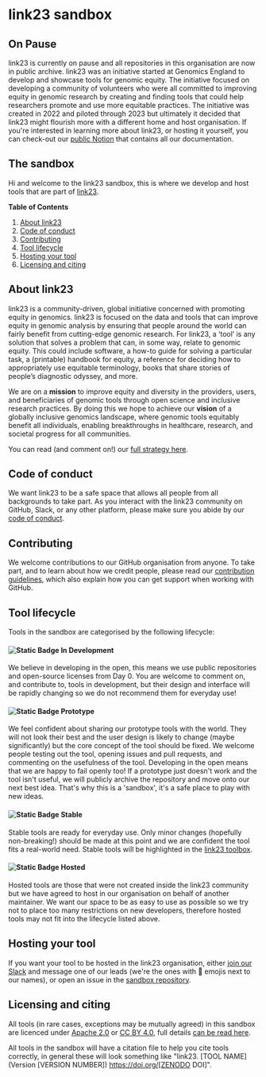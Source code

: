 # link23 sandbox

## On Pause

link23 is currently on pause and all repositories in this organisation are now in public archive. link23 was an initiative started at Genomics England to develop and showcase tools for genomic equity. The initiative focused on developing a community of volunteers who were all committed to improving equity in genomic research by creating and finding tools that could help researchers promote and use more equitable practices. The initiative was created in 2022 and piloted through 2023 but ultimately it decided that link23 might flourish more with a different home and host organisation. If you're interested in learning more about link23, or hosting it yourself, you can check-out our [public Notion](https://www.notion.so/genomics-england/b8a11c994f1946cc988df13b95a889c0?v=eae99657ac9e49869372c75e0587b38c&pvs=4) that contains all our documentation.

## The sandbox


Hi and welcome to the link23 sandbox, this is where we develop and host tools that are part of [link23](https://link23.world).

**Table of Contents**
1. [About link23](#about-link23)
2. [Code of conduct](#code-of-conduct)
3. [Contributing](#contributing)
4. [Tool lifecycle](#tool-lifecycle)
5. [Hosting your tool](#hosting-your-tool)
6. [Licensing and citing](#licensing-and-citing)

## About link23

link23 is a community-driven, global initiative concerned with promoting equity in genomics.
link23 is focused on the data and tools that can improve equity in genomic analysis by ensuring that people around the world can fairly benefit from cutting-edge genomic research.
For link23, a ‘tool’ is any solution that solves a problem that can, in some way, relate to genomic equity.
This could include software, a how-to guide for solving a particular task, a (printable) handbook for equity, a reference for deciding how to appropriately use equitable terminology, books that share stories of people’s diagnostic odyssey, and more.

We are on a **mission** to improve equity and diversity in the providers, users, and beneficiaries of genomic tools through open science and inclusive research practices.
By doing this we hope to achieve our **vision** of a globally inclusive genomics landscape, where genomic tools equitably benefit all individuals, enabling breakthroughs in healthcare, research, and societal progress for all communities.

You can read (and comment on!) our [full strategy here](https://genomicsenglandltd.sharepoint.com/:w:/s/Link23-world/EeV9ESxTaP1GiPQDNf1An98BfY7PEWsaNzQlFIB0u6E46Q?e=3KWVh8).

## Code of conduct

We want link23 to be a safe space that allows all people from all backgrounds to take part.
As you interact with the link23 community on GitHub, Slack, or any other platform, please make sure you abide by our [code of conduct](https://github.com/link23-world/sandbox/blob/main/CODE_OF_CONDUCT.md).

## Contributing

We welcome contributions to our GitHub organisation from anyone.
To take part, and to learn about how we credit people, please read our [contribution guidelines](https://github.com/link23-world/sandbox/blob/main/CONTRIBUTING.md), which also explain how you can get support when working with GitHub.

## Tool lifecycle

Tools in the sandbox are categorised by the following lifecycle:

#### ![Static Badge](https://img.shields.io/badge/link23_Tool-In_Development-purple?style=plastic&label=link23%20Tool&color=%23FFB300) In Development 

We believe in developing in the open, this means we use public repositories and open-source licenses from Day 0.
You are welcome to comment on, and contribute to, tools in development, but their design and interface will be rapidly changing so we do not recommend them for everyday use!

#### ![Static Badge](https://img.shields.io/badge/link23_Tool-Prototype-purple?style=plastic&label=link23%20Tool&color=%2326913d) Prototype

We feel confident about sharing our prototype tools with the world.
They will not look their best and the user design is likely to change (maybe significantly) but the core concept of the tool should be fixed.
We welcome people testing out the tool, opening issues and pull requests, and commenting on the usefulness of the tool.
Developing in the open means that we are happy to fail openly too!
If a prototype just doesn't work and the tool isn't useful, we will publicly archive the repository and move onto our next best idea.
That's why this is a 'sandbox', it's a safe place to play with new ideas.

#### ![Static Badge](https://img.shields.io/badge/link23_Tool-Stable-purple?style=plastic&label=link23%20Tool&color=%23005eb8) Stable

Stable tools are ready for everyday use.
Only minor changes (hopefully non-breaking!) should be made at this point and we are confident the tool fits a real-world need.
Stable tools will be highlighted in the [link23 toolbox](https://link23.world/toolbox).

#### ![Static Badge](https://img.shields.io/badge/link23_Tool-Hosted-purple?style=plastic&label=link23%20Tool&color=%23df007d) Hosted

Hosted tools are those that were not created inside the link23 community but we have agreed to host in our organisation on behalf of another maintainer.
We want our space to be as easy to use as possible so we try not to place too many restrictions on new developers, therefore hosted tools may not fit into the lifecycle listed above.

## Hosting your tool

If you want your tool to be hosted in the link23 organisation, either [join our Slack](https://link23.world/slack) and message one of our leads (we're the ones with 👋 emojis next to our names), or open an issue in the [sandbox repository](https://github.com/link23-world/sandbox).

## Licensing and citing

All tools (in rare cases, exceptions may be mutually agreed) in this sandbox are licenced under [Apache 2.0](https://www.apache.org/licenses/LICENSE-2.0) or [CC BY 4.0](https://creativecommons.org/licenses/by/4.0/), full details [can be read here](https://github.com/link23-world/sandbox/blob/main/LICENSE.md).

All tools in the sandbox will have a citation file to help you cite tools correctly, in general these will look something like "link23. [TOOL NAME] (Version [VERSION NUMBER]) https://doi.org/[ZENODO DOI]".
